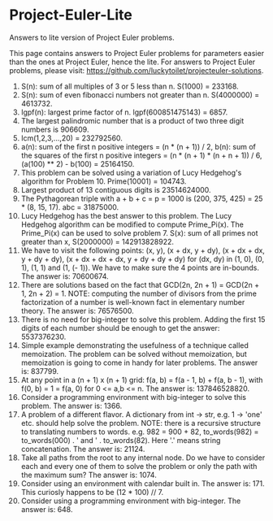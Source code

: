 # Project-Euler-Lite
Answers to lite version of Project Euler problems.

This page contains answers to Project Euler problems for parameters easier than the ones at Project Euler, hence the lite. For answers to Project Euler problems, please visit: https://github.com/luckytoilet/projecteuler-solutions.

1. S(n): sum of all multiples of 3 or 5 less than n. S(1000) = 233168.
2. S(n): sum of even fibonacci numbers not greater than n. S(4000000) = 4613732.
3. lgpf(n): largest prime factor of n. lgpf(600851475143) = 6857.
4. The largest palindromic number that is a product of two three digit numbers is 906609.
5. lcm(1,2,3,...,20) = 232792560.
6. a(n): sum of the first n positive integers = (n * (n + 1)) / 2, b(n): sum of the squares of the first n positive integers = (n * (n + 1) * (n + n + 1)) / 6, (a(100) ** 2) - b(100) = 25164150.
7. This problem can be solved using a variation of Lucy Hedgehog's algorithm for Problem 10. Prime(10001) = 104743.
8. Largest product of 13 contiguous digits is 23514624000.
9. The Pythagorean triple with a + b + c = p = 1000 is (200, 375, 425) = 25 * (8, 15, 17). abc = 31875000.
10. Lucy Hedgehog has the best answer to this problem. The Lucy Hedgehog algorithm can be modified to compute Prime_Pi(x). The Prime_Pi(x) can be used to solve problem 7. S(x): sum of all primes not greater than x, S(2000000) = 142913828922.
11. We have to visit the following points: (x, y), (x + dx, y + dy), (x + dx + dx, y + dy + dy), (x + dx + dx + dx, y + dy + dy + dy) for (dx, dy) in (1, 0), (0, 1), (1, 1) and (1, (- 1)). We have to make sure the 4 points are in-bounds. The answer is: 70600674.
12. There are solutions based on the fact that GCD(2n, 2n + 1) = GCD(2n + 1, 2n + 2) = 1. NOTE: computing the number of divisors from the prime factorization of a number is well-known fact in elementary number theory. The answer is: 76576500.
13. There is no need for big-integer to solve this problem. Adding the first 15 digits of each number should be enough to get the answer: 5537376230.
14. Simple example demonstrating the usefulness of a technique called memoization. The problem can be solved without memoization, but memoization is going to come in handy for later problems. The answer is: 837799.
15. At any point in a (n + 1) x (n + 1) grid: f(a, b) = f(a - 1, b) + f(a, b - 1), with f(0, b) = 1 = f(a, 0) for 0 <= a,b <= n. The answer is: 137846528820.
16. Consider a programming environment with big-integer to solve this problem. The answer is: 1366.
17. A problem of a different flavor. A dictionary from int -> str, e.g. 1 -> 'one' etc. should help solve the problem. NOTE: there is a recursive structure to translating numbers to words. e.g. 982 = 900 + 82, to_words(982) = to_words(000) . ' and ' . to_words(82). Here '.' means string concatenation. The answer is: 21124.
18. Take all paths from the root to any internal node. Do we have to consider each and every one of them to solve the problem or only the path with the maximum sum? The answer is: 1074.
19. Consider using an environment with calendar built in. The answer is: 171. This curiosly happens to be (12 * 100) // 7.
20. Consider using a programming environment with big-integer. The answer is: 648.
